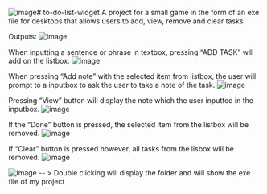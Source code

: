 ![image](https://github.com/mynameismaki/to-do-list-widget/assets/138430122/807b536e-a55c-4961-b047-388cafb6a4fe)# to-do-list-widget
A project for a small game in the form of an exe file for desktops that allows users to add, view, remove and clear tasks.

Outputs:
![image](https://github.com/mynameismaki/to-do-list-widget/assets/138430122/6498d17c-6d89-41ad-a738-3066757cee8e)


When inputting a sentence or phrase in textbox, pressing “ADD TASK” will add on the listbox.
![image](https://github.com/mynameismaki/to-do-list-widget/assets/138430122/d91f0cd4-e707-4e4c-81f0-a10a20fb9607)


When pressing “Add note” with the selected item from listbox, the user will prompt to a inputbox to ask the user to take a note of the task. 
![image](https://github.com/mynameismaki/to-do-list-widget/assets/138430122/9650e4b0-dccd-4612-96fd-074fd07ee829)


Pressing “View” button will display the note which the user inputted in the inputbox.
![image](https://github.com/mynameismaki/to-do-list-widget/assets/138430122/4fbee5c4-787e-47e5-8839-882f45c33ecd)


If the “Done” button is pressed, the selected item from the listbox will be removed.
![image](https://github.com/mynameismaki/to-do-list-widget/assets/138430122/d5b641a3-b2c0-4c3b-8bbe-a3fbcbc06b96)


If “Clear” button is pressed however, all tasks from the lisbox will be removed.
![image](https://github.com/mynameismaki/to-do-list-widget/assets/138430122/4ae9398e-3e72-4b70-a231-da9db7002f29)


![image](https://github.com/mynameismaki/to-do-list-widget/assets/138430122/b7e410e1-130c-49e3-849e-313fa06b1b2c)
  -- > Double clicking will display the folder and will show the exe file of my project

